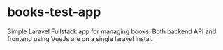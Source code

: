 # books-test-app
Simple Laravel Fullstack app for managing books. Both backend API and frontend using VueJs are on a single laravel instal. 
